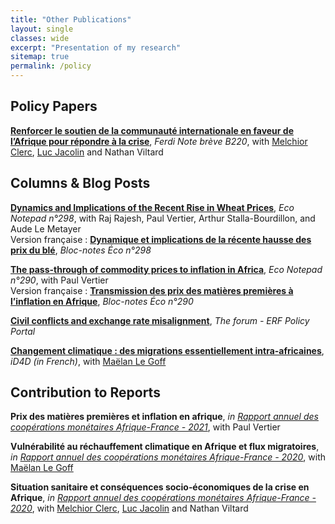 ```yaml
---
title: "Other Publications"
layout: single
classes: wide
excerpt: "Presentation of my research"
sitemap: true
permalink: /policy
---
```


## Policy Papers
[**Renforcer le soutien de la communauté internationale en faveur de l’Afrique pour répondre à la crise**](https://ferdi.fr/dl/df-5bVbftTuESzje3KHpERFZLUa/ferdi-b220-renforcer-le-soutien-de-la-communaute-internationale-en-faveur.pdf), *Ferdi Note brève B220*, with [Melchior Clerc](https://ideas.repec.org/e/pcl161.html), [Luc Jacolin](https://www.banque-france.fr/en/economie/economistes-et-chercheurs/luc-jacolin) and Nathan Viltard

## Columns & Blog Posts
[**Dynamics and Implications of the Recent Rise in Wheat Prices**](https://www.banque-france.fr/en/publications-and-statistics/publications/dynamics-and-implications-recent-rise-wheat-prices), *Eco Notepad n°298*, with Raj Rajesh, Paul Vertier, Arthur Stalla-Bourdillon, and Aude Le Metayer \
Version française : [**Dynamique et implications de la récente hausse des prix du blé**](https://www.banque-france.fr/fr/publications-et-statistiques/publications/dynamique-et-implications-de-la-recente-hausse-des-prix-du-ble), *Bloc-notes Éco n°298*

[**The pass-through of commodity prices to inflation in Africa**](https://www.banque-france.fr/en/publications-and-statistics/publications/pass-through-commodity-prices-inflation-africa), *Eco Notepad n°290*, with Paul Vertier \
Version française : [**Transmission des prix des matières premières à l’inflation en Afrique**](https://www.banque-france.fr/fr/publications-et-statistiques/publications/transmission-des-prix-des-matieres-premieres-linflation-en-afrique), *Bloc-notes Éco n°290*

[**Civil conflicts and exchange rate misalignment**](http://theforum.erf.org.eg/2021/10/03/civil-conflicts-exchange-rate-misalignment/), *The forum - ERF Policy Portal*

[**Changement climatique : des migrations essentiellement intra-africaines**](https://ideas4development.org/climat-migrations-afrique/), *iD4D (in French)*, with [Maëlan Le Goff](https://ideas4development.org/auteur/maelan-legoff/) 

## Contribution to Reports
**Prix des matières premières et inflation en afrique**, *in [Rapport annuel des coopérations monétaires Afrique-France - 2021](https://publications.banque-france.fr/liste-chronologique/cooperations-monetaires-afrique-france?year=2022)*, with Paul Vertier

**Vulnérabilité au réchauffement climatique en Afrique et flux migratoires**, *in [Rapport annuel des coopérations monétaires Afrique-France - 2020](https://publications.banque-france.fr/liste-chronologique/cooperations-monetaires-afrique-france?year=2021)*, with [Maëlan Le Goff](https://www.banque-france.fr/maelan-le-goff)

**Situation sanitaire et conséquences socio‑économiques de la crise en Afrique**, *in [Rapport annuel des coopérations monétaires Afrique-France - 2020](https://publications.banque-france.fr/liste-chronologique/cooperations-monetaires-afrique-france?year=2021)*, with [Melchior Clerc](https://ideas.repec.org/e/pcl161.html), [Luc Jacolin](https://www.banque-france.fr/en/economie/economistes-et-chercheurs/luc-jacolin) and Nathan Viltard
